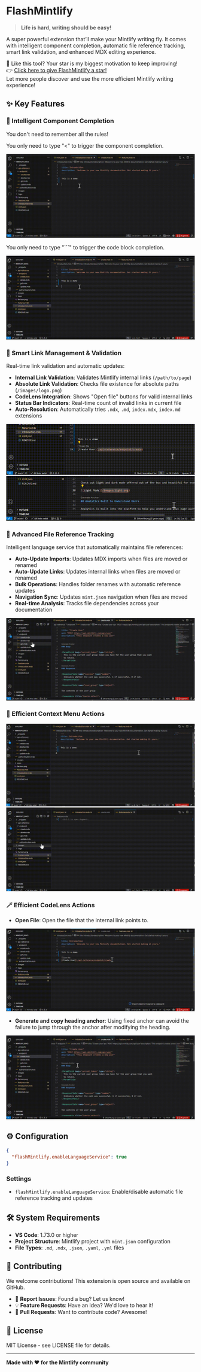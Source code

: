 # FlashMintlify

> **Life is hard, writing should be easy!**

A super powerful extension that’ll make your Mintlify writing fly. It comes with intelligent component completion, automatic file reference tracking, smart link validation, and enhanced MDX editing experience.

🌟 Like this tool? Your star is my biggest motivation to keep improving!  
👉 [Click here to give FlashMintlify a star!](https://github.com/Match-Yang/FlashMintlify)  
Let more people discover and use the more efficient Mintlify writing experience!

## ✨ Key Features

### 🚀 Intelligent Component Completion
You don't need to remember all the rules!

You only need to type "<" to trigger the component completion.

![components_completion](images/components_completion.gif)

You only need to type "```" to trigger the code block completion.

![code_block_completion](images/code_block_completion.gif)


### 🔗 Smart Link Management & Validation
Real-time link validation and automatic updates:

- **Internal Link Validation**: Validates Mintlify internal links (`/path/to/page`)
- **Absolute Link Validation**: Checks file existence for absolute paths (`/images/logo.png`)
- **CodeLens Integration**: Shows "Open file" buttons for valid internal links
- **Status Bar Indicators**: Real-time count of invalid links in current file
- **Auto-Resolution**: Automatically tries `.mdx`, `.md`, `index.mdx`, `index.md` extensions

![invalid_internal_link](images/invalid_internal_link.gif)
![invalid_absolute_link](images/invalid_absolute_link.gif)

### 📁 Advanced File Reference Tracking
Intelligent language service that automatically maintains file references:

- **Auto-Update Imports**: Updates MDX imports when files are moved or renamed
- **Auto-Update Links**: Updates internal links when files are moved or renamed
- **Bulk Operations**: Handles folder renames with automatic reference updates
- **Navigation Sync**: Updates `mint.json` navigation when files are moved
- **Real-time Analysis**: Tracks file dependencies across your documentation

![update_references](images/update_references.gif)

### 🎯 Efficient Context Menu Actions

![copy_internal_link](images/copy_internal_link.gif)
![copy_import_statement](images/copy_import_statement.gif)

### 🪄 Efficient CodeLens Actions

- **Open File**: Open the file that the internal link points to.

![open_file](images/open_file.gif)

- **Generate and copy heading anchor**:  Using fixed anchor can avoid the failure to jump through the anchor after modifying the heading.

![generate_and_copy_heading_anchor](images/generate_and_copy_heading_anchor.gif)


## ⚙️ Configuration

```json
{
  "flashMintlify.enableLanguageService": true
}
```

### Settings
- `flashMintlify.enableLanguageService`: Enable/disable automatic file reference tracking and updates

## 🛠️ System Requirements

- **VS Code**: 1.73.0 or higher
- **Project Structure**: Mintlify project with `mint.json` configuration
- **File Types**: `.md`, `.mdx`, `.json`, `.yaml`, `.yml` files

## 🤝 Contributing

We welcome contributions! This extension is open source and available on GitHub.

- 🐛 **Report Issues**: Found a bug? Let us know!
- 💡 **Feature Requests**: Have an idea? We'd love to hear it!
- 🔧 **Pull Requests**: Want to contribute code? Awesome!

## 📄 License

MIT License - see LICENSE file for details.

---

**Made with ❤️ for the Mintlify community**